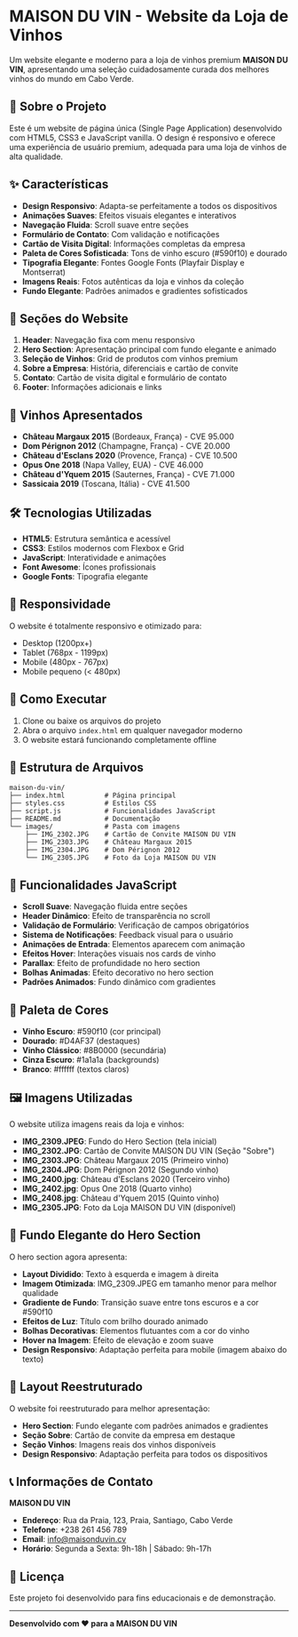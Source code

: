 # MAISON DU VIN - Website da Loja de Vinhos

Um website elegante e moderno para a loja de vinhos premium **MAISON DU VIN**, apresentando uma seleção cuidadosamente curada dos melhores vinhos do mundo em Cabo Verde.

## 🍷 Sobre o Projeto

Este é um website de página única (Single Page Application) desenvolvido com HTML5, CSS3 e JavaScript vanilla. O design é responsivo e oferece uma experiência de usuário premium, adequada para uma loja de vinhos de alta qualidade.

## ✨ Características

- **Design Responsivo**: Adapta-se perfeitamente a todos os dispositivos
- **Animações Suaves**: Efeitos visuais elegantes e interativos
- **Navegação Fluida**: Scroll suave entre seções
- **Formulário de Contato**: Com validação e notificações
- **Cartão de Visita Digital**: Informações completas da empresa
- **Paleta de Cores Sofisticada**: Tons de vinho escuro (#590f10) e dourado
- **Tipografia Elegante**: Fontes Google Fonts (Playfair Display e Montserrat)
- **Imagens Reais**: Fotos autênticas da loja e vinhos da coleção
- **Fundo Elegante**: Padrões animados e gradientes sofisticados

## 🎨 Seções do Website

1. **Header**: Navegação fixa com menu responsivo
2. **Hero Section**: Apresentação principal com fundo elegante e animado
3. **Seleção de Vinhos**: Grid de produtos com vinhos premium
4. **Sobre a Empresa**: História, diferenciais e cartão de convite
5. **Contato**: Cartão de visita digital e formulário de contato
6. **Footer**: Informações adicionais e links

## 🍇 Vinhos Apresentados

- **Château Margaux 2015** (Bordeaux, França) - CVE 95.000
- **Dom Pérignon 2012** (Champagne, França) - CVE 20.000
- **Château d'Esclans 2020** (Provence, França) - CVE 10.500
- **Opus One 2018** (Napa Valley, EUA) - CVE 46.000
- **Château d'Yquem 2015** (Sauternes, França) - CVE 71.000
- **Sassicaia 2019** (Toscana, Itália) - CVE 41.500

## 🛠️ Tecnologias Utilizadas

- **HTML5**: Estrutura semântica e acessível
- **CSS3**: Estilos modernos com Flexbox e Grid
- **JavaScript**: Interatividade e animações
- **Font Awesome**: Ícones profissionais
- **Google Fonts**: Tipografia elegante

## 📱 Responsividade

O website é totalmente responsivo e otimizado para:
- Desktop (1200px+)
- Tablet (768px - 1199px)
- Mobile (480px - 767px)
- Mobile pequeno (< 480px)

## 🚀 Como Executar

1. Clone ou baixe os arquivos do projeto
2. Abra o arquivo `index.html` em qualquer navegador moderno
3. O website estará funcionando completamente offline

## 📁 Estrutura de Arquivos

```
maison-du-vin/
├── index.html          # Página principal
├── styles.css          # Estilos CSS
├── script.js           # Funcionalidades JavaScript
├── README.md           # Documentação
└── images/             # Pasta com imagens
    ├── IMG_2302.JPG    # Cartão de Convite MAISON DU VIN
    ├── IMG_2303.JPG    # Château Margaux 2015
    ├── IMG_2304.JPG    # Dom Pérignon 2012
    └── IMG_2305.JPG    # Foto da Loja MAISON DU VIN
```

## 🎯 Funcionalidades JavaScript

- **Scroll Suave**: Navegação fluida entre seções
- **Header Dinâmico**: Efeito de transparência no scroll
- **Validação de Formulário**: Verificação de campos obrigatórios
- **Sistema de Notificações**: Feedback visual para o usuário
- **Animações de Entrada**: Elementos aparecem com animação
- **Efeitos Hover**: Interações visuais nos cards de vinho
- **Parallax**: Efeito de profundidade no hero section
- **Bolhas Animadas**: Efeito decorativo no hero section
- **Padrões Animados**: Fundo dinâmico com gradientes

## 🎨 Paleta de Cores

- **Vinho Escuro**: #590f10 (cor principal)
- **Dourado**: #D4AF37 (destaques)
- **Vinho Clássico**: #8B0000 (secundária)
- **Cinza Escuro**: #1a1a1a (backgrounds)
- **Branco**: #ffffff (textos claros)

## 🖼️ Imagens Utilizadas

O website utiliza imagens reais da loja e vinhos:
- **IMG_2309.JPEG**: Fundo do Hero Section (tela inicial)
- **IMG_2302.JPG**: Cartão de Convite MAISON DU VIN (Seção "Sobre")
- **IMG_2303.JPG**: Château Margaux 2015 (Primeiro vinho)
- **IMG_2304.JPG**: Dom Pérignon 2012 (Segundo vinho)
- **IMG_2400.jpg**: Château d'Esclans 2020 (Terceiro vinho)
- **IMG_2402.jpg**: Opus One 2018 (Quarto vinho)
- **IMG_2408.jpg**: Château d'Yquem 2015 (Quinto vinho)
- **IMG_2305.JPG**: Foto da Loja MAISON DU VIN (disponível)

## 🎨 Fundo Elegante do Hero Section

O hero section agora apresenta:
- **Layout Dividido**: Texto à esquerda e imagem à direita
- **Imagem Otimizada**: IMG_2309.JPEG em tamanho menor para melhor qualidade
- **Gradiente de Fundo**: Transição suave entre tons escuros e a cor #590f10
- **Efeitos de Luz**: Título com brilho dourado animado
- **Bolhas Decorativas**: Elementos flutuantes com a cor do vinho
- **Hover na Imagem**: Efeito de elevação e zoom suave
- **Design Responsivo**: Adaptação perfeita para mobile (imagem abaixo do texto)

## 🏢 Layout Reestruturado

O website foi reestruturado para melhor apresentação:
- **Hero Section**: Fundo elegante com padrões animados e gradientes
- **Seção Sobre**: Cartão de convite da empresa em destaque
- **Seção Vinhos**: Imagens reais dos vinhos disponíveis
- **Design Responsivo**: Adaptação perfeita para todos os dispositivos

## 📞 Informações de Contato

**MAISON DU VIN**
- **Endereço**: Rua da Praia, 123, Praia, Santiago, Cabo Verde
- **Telefone**: +238 261 456 789
- **Email**: info@maisonduvin.cv
- **Horário**: Segunda a Sexta: 9h-18h | Sábado: 9h-17h

## 📄 Licença

Este projeto foi desenvolvido para fins educacionais e de demonstração.

---

**Desenvolvido com ❤️ para a MAISON DU VIN** 